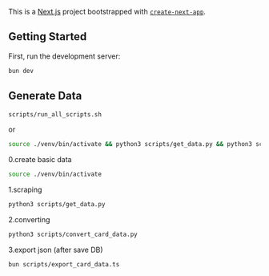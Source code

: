 This is a [Next.js](https://nextjs.org) project bootstrapped with [`create-next-app`](https://nextjs.org/docs/app/api-reference/cli/create-next-app).

## Getting Started

First, run the development server:

```bash
bun dev
```

## Generate Data

```bash
scripts/run_all_scripts.sh
```

or

```bash
source ./venv/bin/activate && python3 scripts/get_data.py && python3 scripts/convert_card_data.py && python3 scripts/get_data_ja.py
```

0.create basic data

```bash
source ./venv/bin/activate
```

1.scraping

```bash
python3 scripts/get_data.py
```

2.converting

```bash
python3 scripts/convert_card_data.py
```

3.export json (after save DB)

```bash
bun scripts/export_card_data.ts
```